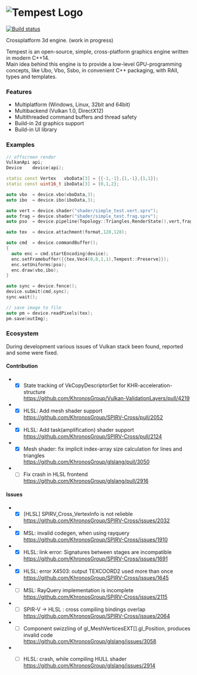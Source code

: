 ![Tempest Logo](icon.png)
=
[![Build status](https://ci.appveyor.com/api/projects/status/github/Try/Tempest?svg=true)](https://ci.appveyor.com/project/Try/Tempest)

Crossplatform 3d engine.
(work in progress)

Tempest is an open-source, simple, cross-platform graphics engine written in modern C++14.  
Main idea behind this engine is to provide a low-level GPU-programming concepts, like Ubo, Vbo, Ssbo, in convenient C++ packaging, with RAII, types and templates. 

### Features
* Multiplatform (Windows, Linux, 32bit and 64bit)
* Multibackend (Vulkan 1.0, DirectX12)
* Multithreaded command buffers and thread safety
* Build-in 2d graphics support
* Build-in UI library

### Examples
```c++
// offscreen render
VulkanApi api;
Device    device(api);

static const Vertex   vboData[3] = {{-1,-1},{1,-1},{1,1}};
static const uint16_t iboData[3] = {0,1,2};

auto vbo  = device.vbo(vboData,3);
auto ibo  = device.ibo(iboData,3);

auto vert = device.shader("shader/simple_test.vert.sprv");
auto frag = device.shader("shader/simple_test.frag.sprv");
auto pso  = device.pipeline(Topology::Triangles,RenderState(),vert,frag);

auto tex  = device.attachment(format,128,128);

auto cmd  = device.commandBuffer();
{
  auto enc = cmd.startEncoding(device);
  enc.setFramebuffer({{tex,Vec4(0,0,1,1),Tempest::Preserve}});
  enc.setUniforms(pso);
  enc.draw(vbo,ibo);
}

auto sync = device.fence();
device.submit(cmd,sync);
sync.wait();

// save image to file
auto pm = device.readPixels(tex);
pm.save(outImg);
```

### Ecosystem
During development various issues of Vulkan stack been found, reported and some were fixed. 

#### Contribution 
* - [x] State tracking of VkCopyDescriptorSet for KHR-acceleration-structure  
https://github.com/KhronosGroup/Vulkan-ValidationLayers/pull/4219

* - [x] HLSL: Add mesh shader support  
https://github.com/KhronosGroup/SPIRV-Cross/pull/2052

* - [x] HLSL: Add task(amplification) shader support  
https://github.com/KhronosGroup/SPIRV-Cross/pull/2124

* - [x] Mesh shader: fix implicit index-array size calculation for lines and triangles  
https://github.com/KhronosGroup/glslang/pull/3050

* - [ ] Fix crash in HLSL frontend  
https://github.com/KhronosGroup/glslang/pull/2916

#### Issues

* - [x] [HLSL] SPIRV_Cross_VertexInfo is not relieble  
https://github.com/KhronosGroup/SPIRV-Cross/issues/2032

* - [x] MSL: invalid codegen, when using rayquery  
https://github.com/KhronosGroup/SPIRV-Cross/issues/1910

* - [x] HLSL: link error: Signatures between stages are incompatible  
https://github.com/KhronosGroup/SPIRV-Cross/issues/1691

* - [x] HLSL: error X4503: output TEXCOORD2 used more than once  
https://github.com/KhronosGroup/SPIRV-Cross/issues/1645

* - [ ] MSL: RayQuery implementation is incomplete  
https://github.com/KhronosGroup/SPIRV-Cross/issues/2115

* - [ ] SPIR-V -> HLSL : cross compiling bindings overlap  
https://github.com/KhronosGroup/SPIRV-Cross/issues/2064

* - [ ] Component swizzling of gl_MeshVerticesEXT[].gl_Position, produces invalid code  
https://github.com/KhronosGroup/glslang/issues/3058

* - [ ] HLSL: crash, while compiling HULL shader  
https://github.com/KhronosGroup/glslang/issues/2914

